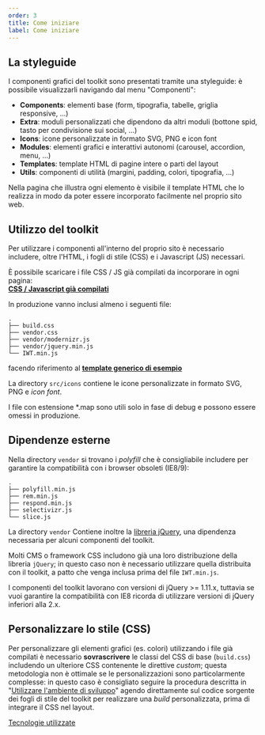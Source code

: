 ```yaml
---
order: 3
title: Come iniziare
label: Come iniziare
---
```


## La styleguide

I componenti grafici del toolkit sono presentati tramite una styleguide:
è possibile visualizzarli navigando dal menu "Componenti":

- **Components**: elementi base (form, tipografia, tabelle, griglia responsive, ...)  
- **Extra**: moduli personalizzati che dipendono da altri moduli (bottone spid, tasto per condivisione sui social, ...)
- **Icons**: icone personalizzate in formato SVG, PNG e icon font
- **Modules**: elementi grafici e interattivi autonomi (carousel, accordion, menu, ...)
- **Templates**: template HTML di pagine intere o parti del layout
- **Utils**: componenti di utilità (margini, padding, colori, tipografia, ...)

Nella pagina che illustra ogni elemento è visibile il template HTML che lo realizza
in modo da poter essere incorporato facilmente nel proprio sito web.

## Utilizzo del toolkit

Per utilizzare i componenti all'interno del proprio sito è necessario<br>
includere, oltre l'HTML, i fogli di stile (CSS) e i Javascript (JS) necessari.

È possibile scaricare i file CSS / JS già compilati da incorporare in ogni pagina:<br>
**[CSS / Javascript già compilati](https://github.com/italia-it/ita-web-toolkit/tree/gh-pages/build)**

In produzione vanno inclusi almeno i seguenti file:

```
.
├── build.css
├── vendor.css
├── vendor/modernizr.js
├── vendor/jquery.min.js
└── IWT.min.js
```

facendo riferimento al 
**[template generico di esempio](https://raw.githubusercontent.com/italia-it/ita-web-toolkit/master/src/_preview.tmpl)**

La directory `src/icons` contiene le icone personalizzate in formato SVG, PNG e *icon font*.

I file con estensione \*.map sono utili solo in fase di debug e possono essere omessi in produzione.

## Dipendenze esterne

Nella directory `vendor` si trovano i *polyfill* che è consigliabile includere per garantire la compatibilità
con i browser obsoleti (IE8/9):

```
.
├── polyfill.min.js
├── rem.min.js
├── respond.min.js
├── selectivizr.js
└── slice.js
```

La directory `vendor` Contiene inoltre la [libreria jQuery](https://jquery.com/),
una dipendenza necessaria per alcuni componenti del toolkit.

Molti CMS o framework CSS includono già una loro distribuzione della libreria `jQuery`;
in questo caso non è necessario utilizzare quella distribuita con il toolkit,
a patto che venga inclusa prima del file `IWT.min.js`.

I componenti del toolkit lavorano con versioni di jQuery >= 1.11.x, tuttavia
se vuoi garantire la compatibilità con IE8 ricorda di utilizzare versioni
di jQuery inferiori alla 2.x.

## Personalizzare lo stile (CSS)

Per personalizzare gli elementi grafici (es. colori)
utilizzando i file già compilati è necessario **sovrascrivere** le classi del CSS di base (`build.css`)
includendo un ulteriore CSS contenente le direttive *custom*;
questa metodologia non è ottimale se le personalizzazioni
sono particolarmente complesse: in questo caso è consigliato
seguire la procedura descritta in "[Utilizzare l'ambiente di sviluppo](sviluppare)"
agendo direttamente sul codice sorgente dei fogli di stile del toolkit
per realizzare una *build* personalizzata, prima di integrare il CSS nel layout.

[Tecnologie utilizzate](tecnologie)

